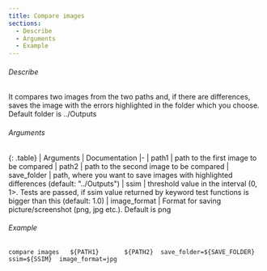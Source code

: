 ```yaml
---
title: Compare images
sections:
  - Describe
  - Arguments
  - Example
---
```

###### Describe
It compares two images from the two paths and, if there are differences, saves the image with the errors highlighted
in the folder which you choose. Default folder is ../Outputs

###### Arguments

<div class="table-responsive">

{: .table}
| Arguments | Documentation
|-
| path1 | path to the first image to be compared
| path2 | path to the second image to be compared
| save_folder | path, where you want to save images with highlighted differences (default: "../Outputs")
| ssim | threshold value in the interval (0, 1>. Tests are passed, if ssim value returned by keyword test functions is bigger than this (default: 1.0)
| image_format | Format for saving picture/screenshot (png, jpg etc.). Default is png
</div>

###### Example

```
compare images   ${PATH1}       ${PATH2}  save_folder=${SAVE_FOLDER}  ssim=${SSIM}  image_format=jpg
```
